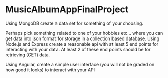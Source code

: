 # MusicAlbumAppFinalProject

Using MongoDB create a data set for something of your choosing.

Perhaps pick something related to one of your hobbies etc… where you can get data into json format for storage in a collection based database.
Using Node.js and Express create a reasonable api with at least 5 end points for interacting with your data.  At least 2 of these end points should be for retrieving (GET) data.

Using Angular, create a simple user interface (you will not be graded on how good it looks) to interact with your API
